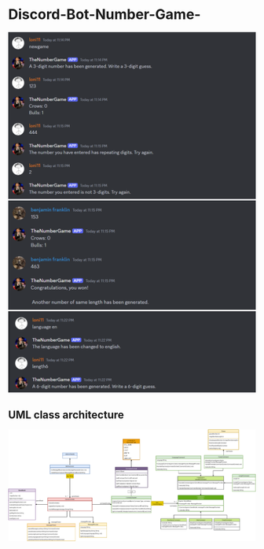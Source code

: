 # Discord-Bot-Number-Game-



<p>
     <img src = "doc/demo_1.png">
      <img src = "doc/demo_2.png">
    <img src = "doc/demo_3.png">
</p>


## UML class architecture
<p>
   <img src="doc/UML.png">
</p>
